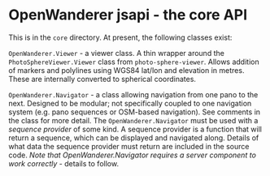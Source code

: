 # OpenWanderer jsapi - the core API 

This is in the `core` directory.
At present, the following classes exist:

`OpenWanderer.Viewer` - a viewer class. A thin wrapper around the `PhotoSphereViewer.Viewer` class from `photo-sphere-viewer`. Allows addition of markers and polylines using WGS84 lat/lon and elevation in metres. These are internally converted to spherical coordinates.

`OpenWanderer.Navigator` - a class allowing navigation from one pano to the next. Designed to be modular; not specifically coupled to one navigation system (e.g. pano sequences or OSM-based navigation). See comments in the class for more detail. The `OpenWanderer.Navigator` must be used with a *sequence provider* of some kind. A sequence provider is a function that will return a sequence, which can be displayed and navigated along. Details of what data the sequence provider must return are included in the source code. *Note that OpenWanderer.Navigator requires a server component to work correctly* - details to follow.

